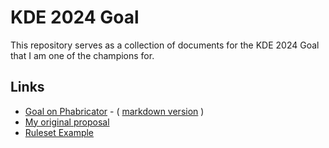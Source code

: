 # KDE 2024 Goal

This repository serves as a collection of documents for the KDE 2024 Goal that I am one of the champions for.

## Links
* [Goal on Phabricator](https://phabricator.kde.org/T17384) - ( [markdown version](./Goal_as-on-phabricator.md) )
* [My original proposal](./Original-Proposal.md)
* [Ruleset Example](./Ruleset-Example.md)
